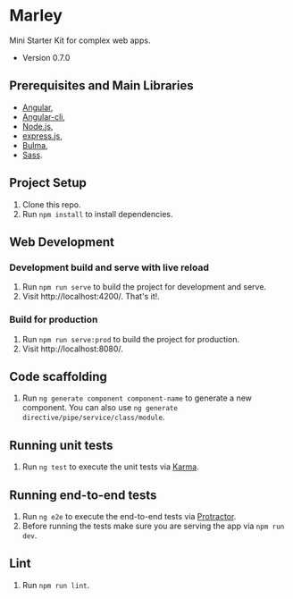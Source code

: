 # Marley
Mini Starter Kit for complex web apps.

* Version 0.7.0

## Prerequisites and Main Libraries
* [Angular](https://angular.io/),
* [Angular-cli](https://github.com/angular/angular-cli),
* [Node.js](https://nodejs.org/en/),
* [express.js](https://expressjs.com/),
* [Bulma](http://bulma.io/),
* [Sass](http://sass-lang.com/).

## Project Setup
1. Clone this repo.
2. Run `npm install` to install dependencies.

## Web Development
### Development build and serve with live reload
1. Run `npm run serve` to build the project for development and serve.
2. Visit http://localhost:4200/. That's it!.

### Build for production
1. Run `npm run serve:prod` to build the project for production.
2. Visit http://localhost:8080/.

## Code scaffolding
1. Run `ng generate component component-name` to generate a new component. You can also use `ng generate directive/pipe/service/class/module`.

## Running unit tests
1. Run `ng test` to execute the unit tests via [Karma](https://karma-runner.github.io).

## Running end-to-end tests
1. Run `ng e2e` to execute the end-to-end tests via [Protractor](http://www.protractortest.org/).
2. Before running the tests make sure you are serving the app via `npm run dev`.

## Lint
1. Run `npm run lint`.